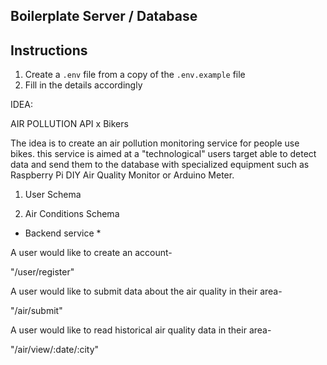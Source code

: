 ## Boilerplate Server / Database

## Instructions

1. Create a `.env` file from a copy of the `.env.example` file
2. Fill in the details accordingly

IDEA:

AIR POLLUTION API x Bikers

The idea is to create an air pollution monitoring service for people use bikes.
this service is aimed at a "technological" users target able to detect data and send them to the database with specialized equipment such as Raspberry Pi DIY Air Quality Monitor or Arduino Meter.

1. User Schema

2. Air Conditions Schema

* Backend service *

A user would like to create an account-

"/user/register"

A user would like to submit data about the air quality in their area-

"/air/submit"

A user would like to read historical air quality data in their area-

"/air/view/:date/:city"
